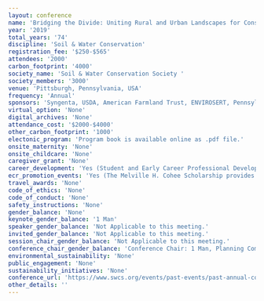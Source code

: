 ```yaml
---
layout: conference 
name: 'Bridging the Divide: Uniting Rural and Urban Landscapes for Conservation'
year: '2019'
total_years: '74'
discipline: 'Soil & Water Conservation'
registration_fee: '$250-$565'
attendees: '2000'
carbon_footprint: '4000'
society_name: 'Soil & Water Conservation Society '
society_members: '3000'
venue: 'Pittsburgh, Pennsylvania, USA'
frequency: 'Annual'
sponsors: 'Syngenta, USDA, American Farmland Trust, ENVIROSERT, Pennsylvania department of Agriculture, The Fertalizer Institute, Agri Drain Corporation'
virtual_option: 'None'
digital_archives: 'None'
attendance_cost: '$2000-$4000'
other_carbon_footprint: '1000'
electonic_program: 'Program book is available online as .pdf file.'
onsite_maternity: 'None'
onsite_childcare: 'None'
caregiver_grant: 'None'
career_development: 'Yes (Student and Early Career Professional Development Session: SWCS will hold a special session for student and early career professional attendees. The session will highlight the professional development opportunities throughout the conference, discuss benefits of an SWCS membership, provide tips for engaging in professional networking, and more. Attendance is encouraged for professionals wishing to connect with students.)'
ecr_promotion_events: 'Yes (The Melville H. Cohee Scholarship provides financialassistance to members of SWCS who are in their junior or senior year of fulltime undergraduate study or pursuing graduate level studies, with a natural resource conservation orientation at an accredited college or university.)'
travel_awards: 'None'
code_of_ethics: 'None'
code_of_conduct: 'None'
safety_instructions: 'None'
gender_balance: 'None'
keynote_gender_balance: '1 Man'
speaker_gender_balance: 'Not Applicable to this meeting.'
invited_gender_balance: 'Not Applicable to this meeting.'
session_chair_gender_balance: 'Not Applicable to this meeting.'
conference_chair_gender_balance: 'Conference Chair: 1 Man, Planning Committee: 4 Women: 3 Men'
environmental_sustainability: 'None'
public_engagement: 'None'
sustainability_initiatives: 'None'
conference_url: 'https://www.swcs.org/events/past-events/past-annual-conferences/'
other_details: ''
---
```

